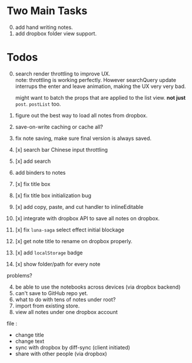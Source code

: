 # Two Main Tasks
0. add hand writing notes.
1. add dropbox folder view support.

# Todos

0. search render throttling to improve UX.\
    note: throttling is working perfectly. However searchQuery update interrups the
    enter and leave animation, making the UX very very bad.

    might want to batch the props that are applied to the list view. **not just** `post`.
    `postList` too.

1. figure out the best way to load all notes from dropbox.
1. save-on-write caching or cache all?
3. fix note saving, make sure final version is always saved.
4. [x] search bar Chinese input throttling
1. [x] add search
3. add binders to notes
1. [x] fix title box
2. [x] fix title box initialization bug
3. [x] add copy, paste, and cut handler to inlineEditable
1. [x] integrate with dropbox API to save all notes on dropbox.
4. [x] fix `luna-saga` select effect initial blockage
5. [x] get note title to rename on dropbox properly.
1. [x] add `localStorage` badge
2. [x] show folder/path for every note

problems?

4. be able to use the notebooks across devices (via dropbox backend)
1. can't save to GitHub repo yet.
2. what to do with tens of notes under root?
3. import from existing store.
5. view all notes under one dropbox account

file :
- change title
- change text
- sync with dropbox by diff-sync (client initiated)
- share with other people (via dropbox)


